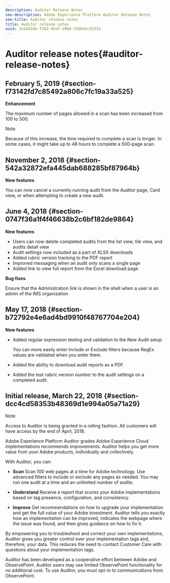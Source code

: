 ```yaml
---
description: Auditor Release Notes
seo-description: Adobe Experience Platform Auditor Release Notes
seo-title: Auditor release notes
title: Auditor release notes
uuid: 2e1eb2de-f162-45af-a9b0-15dbdac5531d
---
```


# Auditor release notes{#auditor-release-notes}

## February 5, 2019 {#section-f73142fd7c85492a806c7fc19a33a525}

**Enhancement**

The maximum number of pages allowed in a scan has been increased from 100 to 500.

>[!NOTE]
>
>Because of this increase, the time required to complete a scan is longer. In some cases, it might take up to 48 hours to complete a 500-page scan.

## November 2, 2018 {#section-542a32872efa445dab688285bf87964b}

**New features**

You can now cancel a currently running audit from the Auditor page, Card view, or when attempting to create a new audit.

## June 4, 2018 {#section-0747f36a1f4f46638b2c6bf182de9864}

**New features**

* Users can now delete completed audits from the list view, tile view, and audits detail view 
* Audit settings now included as a part of XLSX downloads 
* Added rubric version tracking to the PDF report 
* Improved messaging when an audit only scans a single page 
* Added link to view full report from the Excel download page

**Bug fixes**

Ensure that the Administration link is shown in the shell when a user is an admin of the IMS organization

## May 17, 2018 {#section-b72792e4e6ad4bd9910f48767704e204}

**New features**

* Added regular expression testing and validation to the New Audit setup

  You can more easily enter Include or Exclude filters because RegEx values are validated when you enter them. 
* Added the ability to download audit reports as a PDF. 
* Added the test rubric version number to the audit settings on a completed audit.

## Initial release, March 22, 2018 {#section-dcc4cd58353b48369d1e994a05a71a29}

>[!NOTE]
>
>Access to Auditor is being granted in a rolling fashion. All customers will have access by the end of April, 2018.

Adobe Experience Platform Auditor grades Adobe Experience Cloud implementations recommends improvements. Auditor helps you get more value from your Adobe products, individually and collectively.

With Auditor, you can:

* **Scan** Scan 100 web pages at a time for Adobe technology. Use advanced filters to include or exclude any pages as needed. You may run one audit at a time and an unlimited number of audits. 

* **Understand** Receive a report that scores your Adobe implementations based on tag presence, configuration, and consistency. 

* **Improve** Get recommendations on how to upgrade your implementation and get the full value of your Adobe investment. Auditor tells you exactly how an implementation can be improved, indicates the webpage where the issue was found, and then gives guidance on how to fix it.

By empowering you to troubleshoot and correct your own implementations, Auditor gives you greater control over your implementation tags and, therefore, your data. This reduces the need to contact Customer Care with questions about your implementation tags.

Auditor has been developed as a cooperative effort between Adobe and ObservePoint. Auditor users may use limited ObservePoint functionality for no additional cost. To use Auditor, you must opt-in to communications from ObservePoint. 
